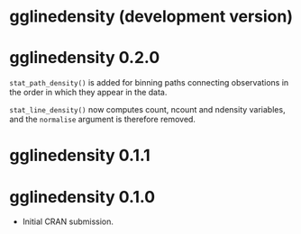# gglinedensity (development version)

# gglinedensity 0.2.0

`stat_path_density()` is added for binning paths connecting observations in the
order in which they appear in the data.

`stat_line_density()` now computes count, ncount and ndensity variables,
and the `normalise` argument is therefore removed.

# gglinedensity 0.1.1

# gglinedensity 0.1.0

* Initial CRAN submission.
